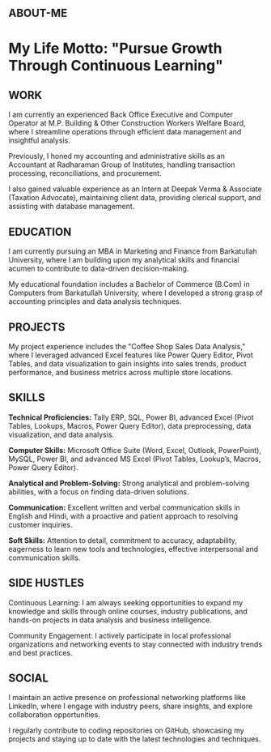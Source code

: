 ## **ABOUT-ME**

# My Life Motto: "Pursue Growth Through Continuous Learning"

## **WORK**

I am currently an experienced Back Office Executive and Computer Operator at M.P. Building & Other Construction Workers Welfare Board, where I streamline operations through efficient data management and insightful analysis.

Previously, I honed my accounting and administrative skills as an Accountant at Radharaman Group of Institutes, handling transaction processing, reconciliations, and procurement.

I also gained valuable experience as an Intern at Deepak Verma & Associate (Taxation Advocate), maintaining client data, providing clerical support, and assisting with database management.

## **EDUCATION**

I am currently pursuing an MBA in Marketing and Finance from Barkatullah University, where I am building upon my analytical skills and financial acumen to contribute to data-driven decision-making.

My educational foundation includes a Bachelor of Commerce (B.Com) in Computers from Barkatullah University, where I developed a strong grasp of accounting principles and data analysis techniques.

## **PROJECTS**

My project experience includes the "Coffee Shop Sales Data Analysis," where I leveraged advanced Excel features like Power Query Editor, Pivot Tables, and data visualization to gain insights into sales trends, product performance, and business metrics across multiple store locations.

## **SKILLS**

**Technical Proficiencies:** Tally ERP, SQL, Power BI, advanced Excel (Pivot Tables, Lookups, Macros, Power Query Editor), data preprocessing, data visualization, and data analysis.

**Computer Skills:** Microsoft Office Suite (Word, Excel, Outlook, PowerPoint), MySQL, Power BI, and advanced MS Excel (Pivot Tables, Lookup’s, Macros, Power Query Editor).

**Analytical and Problem-Solving:** Strong analytical and problem-solving abilities, with a focus on finding data-driven solutions.

**Communication:** Excellent written and verbal communication skills in English and Hindi, with a proactive and patient approach to resolving customer inquiries.

**Soft Skills:** Attention to detail, commitment to accuracy, adaptability, eagerness to learn new tools and technologies, effective interpersonal and communication skills.


## **SIDE HUSTLES**

Continuous Learning: I am always seeking opportunities to expand my knowledge and skills through online courses, industry publications, and hands-on projects in data analysis and business intelligence.

Community Engagement: I actively participate in local professional organizations and networking events to stay connected with industry trends and best practices.

## **SOCIAL**

I maintain an active presence on professional networking platforms like LinkedIn, where I engage with industry peers, share insights, and explore collaboration opportunities.

I regularly contribute to coding repositories on GitHub, showcasing my projects and staying               up to date with the latest technologies and techniques.
